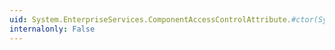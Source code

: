 ```yaml
---
uid: System.EnterpriseServices.ComponentAccessControlAttribute.#ctor(System.Boolean)
internalonly: False
---
```

